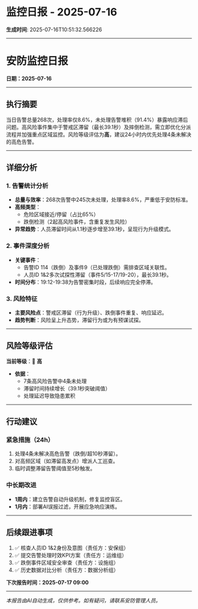 # 监控日报 - 2025-07-16

**生成时间**: 2025-07-16T10:51:32.566226

---

# 安防监控日报  
**日期：2025-07-16**  

---

## 执行摘要  
当日告警总量268次，处理率仅8.6%，未处理告警堆积（91.4%）暴露响应滞后问题。高风险事件集中于警戒区滞留（最长39.1秒）及摔倒检测，需立即优化分派流程并加强重点区域监控。风险等级评估为**高**，建议24小时内优先处理4条未解决的高危告警。

---

## 详细分析  

### 1. 告警统计分析  
- **总量与效率**：268次告警中245次未处理，处理率8.6%，严重低于安防标准。  
- **高频类型**：  
  - 危险区域接近/停留（占比65%）  
  - 跌倒检测（2起高风险事件，含重复发生风险）  
- **异常趋势**：人员滞留时间从1.1秒逐步增至39.1秒，呈现行为升级模式。  

### 2. 事件深度分析  
- **关键事件**：  
  - 告警ID 114（跌倒）及事件9（已处理跌倒）需排查区域关联性。  
  - 人员ID 1&2多次试探性滞留（事件5/15-17/19-20），最长39.1秒。  
- **时间分布**：19:12-19:38为告警密集时段，后续响应完全停滞。  

### 3. 风险特征  
- **主要风险点**：警戒区滞留（行为升级）、跌倒事件重复、响应延迟。  
- **趋势判断**：风险呈上升态势，滞留行为或为有预谋试探。  

---

## 风险等级评估  
**当前等级**：🔴 **高**  
- **依据**：  
  - 7条高风险告警中4条未处理  
  - 滞留时间持续增长（39.1秒突破阈值）  
  - 处理延迟导致隐患累积  

---

## 行动建议  

### 紧急措施（24h）  
1. 处理4条未解决高危告警（跌倒/超10秒滞留）。  
2. 对高频区域（如滞留高发点）增派人工巡查。  
3. 临时调整滞留告警阈值至5秒触发。  

### 中长期改进  
- **1周内**：建立告警自动升级机制，修复监控盲区。  
- **1月内**：部署AI误报过滤，开展应急响应演练。  

---

## 后续跟进事项  
1. ✅ 核查人员ID 1&2身份及意图（责任方：安保组）  
2. ✅ 提交告警处理时效KPI方案（责任方：运维组）  
3. ✅ 跌倒事件区域安全审查（责任方：设施组）  
4. ✅ 历史数据对比分析（责任方：数据分析组）  

**下次报告时间：2025-07-17 09:00**

---

*本报告由AI自动生成，仅供参考。如有疑问，请联系安防管理人员。*
